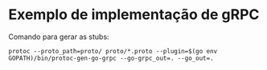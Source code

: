 # Exemplo de implementação de gRPC

Comando para gerar as stubs:
```
protoc --proto_path=proto/ proto/*.proto --plugin=$(go env GOPATH)/bin/protoc-gen-go-grpc --go-grpc_out=. --go_out=.
```